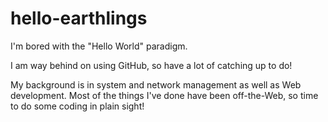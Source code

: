 # hello-earthlings
I'm bored with the "Hello World" paradigm.

I am way behind on using GitHub, so have a lot of catching up to do!

My background is in system and network management as well as Web development. Most of the things I've done have been off-the-Web, so time to do some coding in plain sight!

